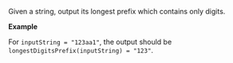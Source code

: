 Given a string, output its longest prefix which contains only digits.

**Example**

For `inputString = "123aa1"`, the output should be
`longestDigitsPrefix(inputString) = "123"`.